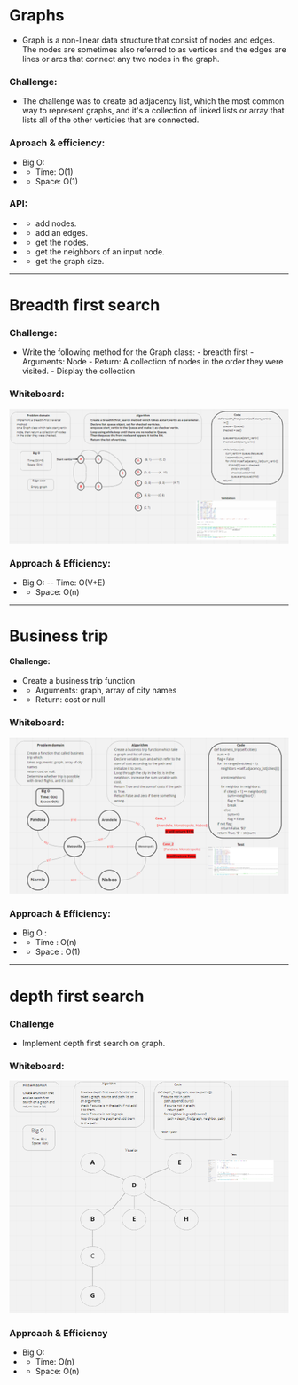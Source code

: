 # Graphs
- Graph is a non-linear data structure that consist of nodes and edges. The nodes are sometimes also referred to as vertices and the edges are lines or arcs that connect any two nodes in the graph.

### Challenge:
- The challenge was to create ad adjacency list, which the most common way to represent graphs, and it's a collection of linked lists or array that lists all of the other verticies that are connected.

### Aproach & efficiency:
- Big O:
- - Time: O(1)
- - Space: O(1)


### API:
- - add nodes.
- - add an edges.
- - get the nodes.
- - get the neighbors of an input node.
- - get the graph size.

-----------------------------------------------------------------------
# Breadth first search

### Challenge:
- Write the following method for the Graph class: - breadth first - Arguments: Node - Return: A collection of nodes in the order they were visited. - Display the collection

### Whiteboard:

![](breadth_first_search.PNG)

### Approach & Efficiency:
- Big O:
-- Time: O(V+E)
- - Space: O(n)

----------------------------------------------------------------------------
# Business trip

#### Challenge:
- Create a business trip function
- - Arguments: graph, array of city names
- - Return: cost or null

### Whiteboard:

![](business_trip.PNG)

### Approach & Efficiency:
- Big O :
- - Time : O(n)
- - Space : O(1)

-----------------------------------------------------------
# depth first search

### Challenge
- Implement depth first search on graph.

### Whiteboard:
![](graph_depth_first.PNG)

### Approach & Efficiency
- Big O:
- - Time: O(n)
- - Space: O(n)